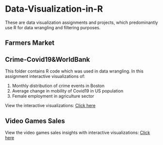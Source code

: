# Data-Visualization-in-R
These are data visualization assignments and projects, which predominantly use R for data wrangling and filtering purposes.

## Farmers Market

## Crime-Covid19&WorldBank
This folder contains R code which was used in data wrangling. In this assignment interactive visualizations of:
1. Monthly distribution of crime events in Boston
2. Average change in mobility of Covid19 in US population
3. Female employment in agriculture sector

View the interactive visualizations: [Click here](https://sites.google.com/view/ie6600-hw2-pratik-mante/home)

## Video Games Sales
View the video games sales insights with interactive visualizations:
[Click here](https://sites.google.com/view/project1-video-games-sales/home)
